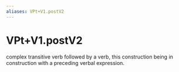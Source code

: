 ```yaml
---
aliases: VPt+V1.postV2
---
```

# VPt+V1.postV2

complex transitive verb followed by a verb, this construction being in construction with a preceding verbal expression.